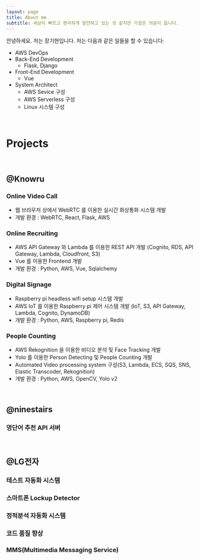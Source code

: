 ```yaml
---
layout: page
title: About me
subtitle: 세상이 빠르고 편리하게 발전하고 있는 것 같지만 가끔은 의문이 듭니다.
---
```


안녕하세요. 저는 장기현입니다. 저는 다음과 같은 일들을 할 수 있습니다:

- AWS DevOps
- Back-End Development
  - Flask, Django
- Front-End Development
  - Vue
- System Architect
  - AWS Sevice 구성
  - AWS Serverless 구성
  - Linux 시스템 구성

<br />

# Projects

<br />

## @Knowru

### Online Video Call
- 웹 브라우저 상에서 WebRTC 를 이용한 실시간 화상통화 시스템 개발
- 개발 환경 : WebRTC, React, Flask, AWS

### Online Recruiting
- AWS API Gateway 와 Lambda 를 이용한 REST API 개발 (Cognito, RDS, API Gateway, Lambda, Cloudfront, S3)
- Vue 를 이용한 Frontend 개발
- 개발 환경 : Python, AWS, Vue, Sqlalchemy

### Digital Signage
- Raspberry pi headless wifi setup 시스템 개발
- AWS IoT 를 이용한 Raspberry pi 제어 시스템 개발 (IoT, S3, API Gateway, Lambda, Cognito, DynamoDB)
- 개발 환경 : Python, AWS, Raspberry pi, Redis

### People Counting
- AWS Rekognition 을 이용한 비디오 분석 및 Face Tracking 개발
- Yolo 를 이용한 Person Detecting 및 People Counting 개발
- Automated Video processing system 구성(S3, Lambda, ECS, SQS, SNS, Elastic Transcoder, Rekognition)
- 개발 환경 : Python, AWS, OpenCV, Yolo v2

<br />

## @ninestairs
### 영단어 추천 API 서버

<br />

## @LG전자
### 테스트 자동화 시스템
### 스마트폰 Lockup Detector
### 정적분석 자동화 시스템
### 코드 품질 향상
### MMS(Multimedia Messaging Service)

<br />

